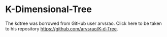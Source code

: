 # K-Dimensional-Tree
The kdtree was borrowed from GitHub user arvsrao. Click here to be taken to his repository https://github.com/arvsrao/K-d-Tree.
